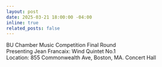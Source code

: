 ```yaml
---
layout: post
date: 2025-03-21 18:00:00 -04:00
inline: true
related_posts: false
---
```


BU Chamber Music Competition Final Round  
Presenting Jean Francaix: Wind Quintet No.1  
Location: 855 Commonwealth Ave, Boston, MA. Concert Hall
